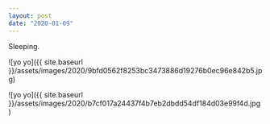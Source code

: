 ```yaml
---
layout: post
date: "2020-01-09"
---
```


Sleeping.

![yo yo]({{ site.baseurl }}/assets/images/2020/9bfd0562f8253bc3473886d19276b0ec96e842b5.jpg)

![yo yo]({{ site.baseurl }}/assets/images/2020/b7cf017a24437f4b7eb2dbdd54df184d03e99f4d.jpg)
